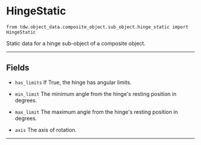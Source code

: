 # HingeStatic

`from tdw.object_data.composite_object.sub_object.hinge_static import HingeStatic`

Static data for a hinge sub-object of a composite object.

***

## Fields

- `has_limits` If True, the hinge has angular limits.

- `min_limit` The minimum angle from the hinge's resting position in degrees.

- `max_limit` The maximum angle from the hinge's resting position in degrees.

- `axis` The axis of rotation.

***

